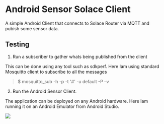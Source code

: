 # Android Sensor Solace Client

A simple Android Client that connects to Solace Router via MQTT and pubish some sensor data.

## Testing
1. Run a subscriber to gather whats being published from the client

This can be done using any tool such as sdkperf. Here Iam using standard Mosquitto client to 
subscribe to all the messages 

> $ mosquitto_sub -h <solace-router-IP>  -p <mqtt-port> -t '#'  -u default -P <password> –v

2. Run the Android Sensor Client.

The application can be deployed on any Android hardware. Here Iam running it on an Android
Emulator from Android Studio.

![](https://drive.google.com/file/d/0B0jPV0lBUb4hcnhNLWxnWHFTd2s/view)